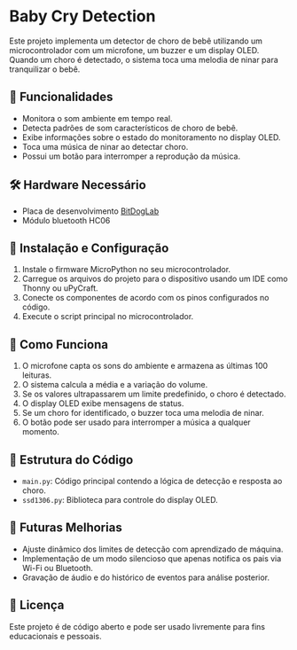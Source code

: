# Baby Cry Detection

Este projeto implementa um detector de choro de bebê utilizando um microcontrolador com um microfone, um buzzer e um display OLED. Quando um choro é detectado, o sistema toca uma melodia de ninar para tranquilizar o bebê.

## 📌 Funcionalidades
- Monitora o som ambiente em tempo real.
- Detecta padrões de som característicos de choro de bebê.
- Exibe informações sobre o estado do monitoramento no display OLED.
- Toca uma música de ninar ao detectar choro.
- Possui um botão para interromper a reprodução da música.

## 🛠️ Hardware Necessário
- Placa de desenvolvimento [BitDogLab](https://github.com/BitDogLab/BitDogLab)
- Módulo bluetooth HC06

## 🔧 Instalação e Configuração
1. Instale o firmware MicroPython no seu microcontrolador.
2. Carregue os arquivos do projeto para o dispositivo usando um IDE como Thonny ou uPyCraft.
3. Conecte os componentes de acordo com os pinos configurados no código.
4. Execute o script principal no microcontrolador.

## 📜 Como Funciona
1. O microfone capta os sons do ambiente e armazena as últimas 100 leituras.
2. O sistema calcula a média e a variação do volume.
3. Se os valores ultrapassarem um limite predefinido, o choro é detectado.
4. O display OLED exibe mensagens de status.
5. Se um choro for identificado, o buzzer toca uma melodia de ninar.
6. O botão pode ser usado para interromper a música a qualquer momento.

## 📂 Estrutura do Código
- `main.py`: Código principal contendo a lógica de detecção e resposta ao choro.
- `ssd1306.py`: Biblioteca para controle do display OLED.

## 🚀 Futuras Melhorias
- Ajuste dinâmico dos limites de detecção com aprendizado de máquina.
- Implementação de um modo silencioso que apenas notifica os pais via Wi-Fi ou Bluetooth.
- Gravação de áudio e do histórico de eventos para análise posterior.

## 📜 Licença
Este projeto é de código aberto e pode ser usado livremente para fins educacionais e pessoais.

